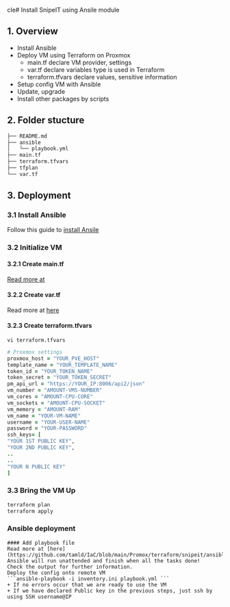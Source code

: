 cle# Install SnipeIT using Ansile module
## 1. Overview
+ Install Ansible
+ Deploy VM using Terraform on Proxmox
  + main.tf declare VM provider, settings
  + var.tf declare variables type is used in Terraform
  + terraform.tfvars declare values, sensitive information
+ Setup config VM with Ansible
 + Update, upgrade
 + Install other packages by scripts

## 2. Folder stucture
```bash
├── README.md
├── ansible
│   └── playbook.yml
├── main.tf
├── terraform.tfvars
├── tfplan
└── var.tf
```

## 3. Deployment
### 3.1 Install Ansible
Follow this guide to [install Ansile](https://docs.ansible.com/ansible/latest/installation_guide/intro_installation.html)

### 3.2 Initialize VM
#### 3.2.1 Create main.tf
[Read more at](https://github.com/tamld/IaC/blob/main/Promox/terraform/snipeit/main.tf)

#### 3.2.2 Create var.tf
Read more at [here](https://github.com/tamld/IaC/blob/main/Promox/terraform/snipeit/var.tf)

#### 3.2.3 Create terraform.tfvars
```vi terraform.tfvars```
```ruby
# Proxmox settings
proxmox_host = "YOUR_PVE_HOST"
template_name = "YOUR_TEMPLATE_NAME"
token_id = "YOUR_TOKEN_NAME"
token_secret = "YOUR_TOKEN_SECRET"
pm_api_url = "https://YOUR_IP:8006/api2/json"
vm_number = "AMOUNT-VMS-NUMBER"
vm_cores = "AMOUNT-CPU-CORE"
vm_sockets = "AMOUNT-CPU-SOCKET"
vm_memory = "AMOUNT-RAM"
vm_name = "YOUR-VM-NAME"
username = "YOUR-USER-NAME"
password = "YOUR-PASSWORD"
ssh_keys= [
"YOUR 1ST PUBLIC KEY",
"YOUR 2ND PUBLIC KEY",
..
..
"YOUR N PUBLIC KEY"
]
```
### 3.3 Bring the VM Up
```bash
terraform plan
terraform apply 
```
### Ansible deployment
```
#### Add playbook file
Read more at [here](https://github.com/tamld/IaC/blob/main/Promox/terraform/snipeit/ansible/playbook.yml)
Ansible will run unattended and finish when all the tasks done!
Check the output for further information.
Deploy the config onto remote VM
```ansible-playbook -i inventory.ini playbook.yml ```
+ If no errors occur that we are ready to use the VM
+ If we have declared Public key in the previous steps, just ssh by using SSH username@IP